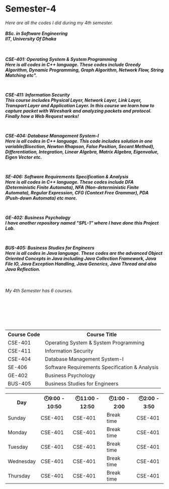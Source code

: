 # Semester-4
<i>Here are all the codes I did during my 4th semester.<i><br><br>
<b>BSc. in Software Engineering</b><br>
<b>IIT, University Of Dhaka<b>
<br>
<br>
<br>

<p>
  <b>CSE-401: Operating System & System Programming </b><br>
  Here is all codes in C++ language. These codes include Greedy Algorithm, Dynamic Programming, Graph Algorithm, Network Flow, String Matching etc".
</p>  

<br>
<p>
  <b>CSE-411: Information Security </b><br>
  This course includes Physical Layer, Network Layer, Link Layer, Transport Layer and Application Layer. In this course we learn how to capture packet with Wireshark and analyzing packets and protocol. Finally  how a Web Request works!
</p>  

<br>

<p>
  <b>CSE-404: Database Management System-I </b><br>
  Here is all codes in C++ language. This code includes solution in one variable(Bisection, Newton Rhapson, False Position, Secant Method), Differentiation, Integration, Linear Algebra, Matrix Algebra, Eigenvalue, Eigen Vector etc. 
</p>

<br> 

<p>
  <b>SE-406: Software Requirements Specification & Analysis </b><br>
  Here is all codes in C++ language. These codes include DFA (Deterministic Finite Automata), NFA (Non-deterministic Finite Automata), Regular Expression, CFG (Context Free Grammar), PDA (Push-down Automata) etc more.
</p>  

<br> 

<p>
  <b>GE-402: Business Psychology </b><br>
  I have another repository named "SPL-1" where I have done this Project Lab. 
</p>  

<br>

<p>
  <b>BUS-405: Business Studies for Engineers </b><br>
  Here is all codes in Java language. These codes are the advanced Object Oriented Concepts in Java including Java Collection Framework, Java File IO, Java Exception Handling, Java Generics, Java Thread and also Java Reflection.
</p>  

<br>

<p>
<h6>My 4th Semester has 6 courses.</h6>
<table>
  <tr>
    <th>Course Code</th>
    <th>Course Title</th>
  </tr>
  <tr>
    <td>CSE-401</td>
    <td>Operating System & System Programming</td>
  </tr>
  <tr>
    <td>CSE-411</td>
    <td>Information Security </td>
  </tr>
  <tr>
    <td>CSE-404</td>
    <td>Database Management System-I</td>
  </tr>
  <tr>
    <td>SE-406</td>
    <td>Software Requirements Specification & Analysis</td>
  </tr>
  <tr>
    <td>GE-402</td>
    <td>Business Psychology</td>
  </tr>
  <tr>
    <td>BUS-405</td>
    <td>Business Studies for Engineers</td>
  </tr>


  <br>
  <br>

  <br>
  <br>

  <table>
  <tr>
    <th>Day</th>
    <th>🕙9:00 - 10:50</th>
    <th>🕙11:00 - 12:50</th>
    <th>🕙1:00 - 2:00</th>
    <th>🕙2:00 - 3:50</th>
  </tr>
  <tr>
    <td>Sunday</td>
    <td>CSE-401</td>
    <td>CSE-401</td>
    <td>Break time</td>
    <td>CSE-401</td>
  </tr>
  <tr>
    <td>Monday</td>
    <td>CSE-401</td>
    <td>CSE-401</td>
    <td>Break time</td>
    <td>CSE-401</td>
  </tr>
  <tr>
    <td>Tuesday</td>
    <td>CSE-401</td>
    <td>CSE-401</td>
    <td>Break time</td>
    <td>CSE-401</td>
  </tr>
  <tr>
    <td>Wednesday</td>
    <td>CSE-401</td>
    <td>CSE-401</td>
    <td>Break time</td>
    <td>CSE-401</td>
  </tr>
  <tr>
    <td>Thursday</td>
    <td>CSE-401</td>
    <td>CSE-401</td>
    <td>Break time</td>
    <td>CSE-401</td>
  </tr>
  
